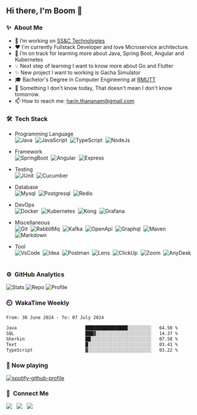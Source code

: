 ## Hi there, I'm Boom 👋
<!-- A junior backend developer with passionate in programming -->
<!-- **Harin3Bone/Harin3Bone** is a ✨ _special_ ✨ repository because its `README.md` (this file) appears on your GitHub profile. -->

### ✨ &nbsp;About Me
- 🔭 I’m working on [SS&C Technologies](https://www.ssctech.com/)
- ❤️ I'm currently Fullstack Developer and love Microservice architecture.
- 🌱 I’m on track for learning more about Java, Spring Boot, Angular and Kubernetes
- 💡 Next step of learning I want to know more about Go and Flutter
- ✨ New project I want to working is Gacha Simulator
- 🎓 Bachelor's Degree in Computer Engineering at [RMUTT](https://cpe.engineer.rmutt.ac.th/)
- 💬 Something I don't know today, That doesn't mean I don't know tomorrow.
- 📫 How to reach me: harin.thananam@gmail.com

<!-- ### 💡 Working Experience
- I worked at [Achivers](https://www.achievers.co.th/) from `7 JUL 2020` to `25 FEB 2022` 
- Now I am working at [SS&C Technologies](https://www.ssctech.com/) since `8 MAR 2022` -->

<!-- 💡 🔥 ⚡-->
<!-- - 👯 I’m looking to collaborate on ... -->
<!-- - 🤔 I’m looking for help with ... -->
<!-- - 😄 Pronouns: he/him/ -->

### 🛠 &nbsp;Tech Stack
  - Programming Language <br>
![Java](https://img.shields.io/badge/Java-E32C2E?logo=OpenJDK&style=flat&logoColor=ffffff)&nbsp;
![JavaScript](https://img.shields.io/badge/Javascript-42423c?&style=flat&logo=javascript&logoColor=F7DF1E)&nbsp;
![TypeScript](https://img.shields.io/badge/TypeScript-3178C6?&style=flat&logo=typescript&logoColor=F7F7F7)&nbsp;
![NodeJs](https://img.shields.io/badge/Node.js-339933?&style=flat&logo=node.js&logoColor=F7F7F7)&nbsp;

  - Framework <br>
![SpringBoot](https://img.shields.io/badge/Spring_Boot-6DB33F?&style=flat&logo=spring&logoColor=F7F7F7)&nbsp;
![Angular](https://img.shields.io/badge/Angular-DD0031?&style=flat&logo=angular&logoColor=F7F7F7)&nbsp;
![Express](https://img.shields.io/badge/Express-42423c?&style=flat&logo=express&logoColor=ffffff)&nbsp;

<!--
![AngularJs](https://img.shields.io/badge/AngularJs-DD0031?&style=flat&logo=angularjs&logoColor=F7F7F7)&nbsp;
-->

  - Testing <br>
![JUnit](https://img.shields.io/badge/JUnit5-25A162?&style=flat&logo=junit5&logoColor=F7F7F7)&nbsp;
![Cucumber](https://img.shields.io/badge/Cucumber-153343?&style=flat&logo=cucumber&logoColor=23D96C)&nbsp;

<!-- 
![Mockito](https://img.shields.io/badge/Mockito-10B591?&style=flat&logo=mockito&logoColor=F7F7F7)
-->

  - Database <br>
![Mysql](https://img.shields.io/badge/MySQL-F7F7F7?&style=flat&logo=mysql&logoColor=336791)&nbsp;
![Postgresql](https://img.shields.io/badge/PostgreSQL-F7F7F7?&style=flat&logo=postgresql&logoColor=336791)&nbsp;
![Redis](https://img.shields.io/badge/Redis-D12B1F?&style=flat&logo=redis&logoColor=F7F7F7)&nbsp;

  - DevOps <br>
![Docker](https://img.shields.io/badge/Docker-2496ED?&style=flat&logo=docker&logoColor=ffffff)&nbsp;
![Kubernetes](https://img.shields.io/badge/Kubernetes-326CE5?&style=flat&logo=kubernetes&logoColor=ffffff)&nbsp;
![Kong](https://img.shields.io/badge/Kong-003459?&style=flat&logo=kong&logoColor=13af95)&nbsp;
![Grafana](https://img.shields.io/badge/Grafana-231F20?&style=flat&logo=grafana&logoColor=F46800)&nbsp;

<!--
![Nginx](https://img.shields.io/badge/Nginx-brightgreen?&style=flat&logo=nginx&logoColor=ffffff)&nbsp;
-->

  - Miscellaneous <br>
![Git](https://img.shields.io/badge/Git-F05032?&style=flat&logo=git&logoColor=ffffff)&nbsp;
![RabbitMq](https://img.shields.io/badge/RabbitMq-FF6600?&style=flat&logo=rabbitmq&logoColor=FFFFFF)&nbsp;
![Kafka](https://img.shields.io/badge/Kafka-231F20?&style=flat&logo=apache-kafka&logoColor=F7F7F7)&nbsp;
![OpenApi](https://img.shields.io/badge/OpenApi-6BA539?&style=flat&logo=openapi-initiative&logoColor=F7F7F7)&nbsp;
![Graphql](https://img.shields.io/badge/GraphQL-E10098?&style=flat&logo=graphql&logoColor=F7F7F7)&nbsp;
![Maven](https://shields.io/badge/Maven-c71a36?style=flat&logo=apache-maven&logoColor=F7F7F7)&nbsp;
![Markdown](https://img.shields.io/badge/Markdown-42423c?&style=flat&logo=markdown&logoColor=F7F7F7)&nbsp;

<!--
![Github](https://img.shields.io/badge/Github-181717?&style=flat&logo=github&logoColor=ffffff)&nbsp;
![SwaggerUi](https://img.shields.io/badge/SwaggerUi-85EA2D?&style=flat&logo=swagger&logoColor=231F20)&nbsp;
![Apache](https://shields.io/badge/Apache-d22128?style=flat&logo=apache&logoColor=FFFFFF)&nbsp;
-->

  - Tool <br>
![VsCode](https://img.shields.io/badge/Visual_Studio_Code-007ACC?&style=flat&logo=visual-studio-code&logoColor=ffffff)&nbsp;
![Idea](https://img.shields.io/badge/Intellij_IDEA-0f5ced?&style=flat&logo=intellij-idea&logoColor=0c1234)&nbsp;
![Postman](https://img.shields.io/badge/Postman-FF6C37?&style=flat&logo=postman&logoColor=ffffff)&nbsp;
![Lens](https://img.shields.io/badge/Lens-3D90CE?&style=flat&logo=lens&logoColor=ffffff)&nbsp;
![ClickUp](https://img.shields.io/badge/ClickUp-7B68EE?&style=flat&logo=clickup&logoColor=ffffff)&nbsp;
![Zoom](https://img.shields.io/badge/Zoom-2D8CFF?&style=flat&logo=zoom&logoColor=ffffff)&nbsp;
![AnyDesk](https://img.shields.io/badge/AnyDesk-EF443B?&style=flat&logo=anydesk&logoColor=ffffff)&nbsp;

<!--
![Eclipse](https://img.shields.io/badge/Eclipse-2C2255?&style=flat&logo=eclipse&logoColor=ffffff)&nbsp;
![Insomnia](https://img.shields.io/badge/Insomnia-5849BE?&style=flat&logo=insomnia&logoColor=ffffff)&nbsp;
![Slack](https://img.shields.io/badge/Slack-4A154B?&style=flat&logo=slack&logoColor=ffffff)&nbsp;
![Android](https://img.shields.io/badge/AndroidStudio-3DDC84?&style=flat&logo=android-studio&logoColor=ffffff)&nbsp; 
-->

### ⚙️ &nbsp;GitHub Analytics
<!--
<p align="center">
<a href="https://github.com/Harin3Bone">
  <img height="180em" src="https://github-readme-stats-eight-theta.vercel.app/api?username=Harin3Bone&show_icons=true&theme=vision-friendly-dark&include_all_commits=true&count_private=true"/>
  <img height="180em" src="https://github-readme-stats-eight-theta.vercel.app/api/top-langs/?username=Harin3Bone&layout=compact&langs_count=8&theme=vision-friendly-dark"/>
</a>
</p>
-->
![Stats](https://github-profile-summary-cards.vercel.app/api/cards/stats?username=Harin3Bone&theme=dracula)
![Repo](https://github-profile-summary-cards.vercel.app/api/cards/repos-per-language?username=Harin3Bone&theme=dracula)
![Profile](https://github-profile-summary-cards.vercel.app/api/cards/profile-details?username=Harin3Bone&theme=dracula)

### ⏲️ &nbsp;WakaTime Weekly
<!-- 
<p align="left"><a><img height="180em" src="https://github-readme-stats.vercel.app/api/wakatime?username=Harin3Bone&theme=vision-friendly-dark&v=2"></a></p> 
-->
<!--START_SECTION:waka-->

```txt
From: 30 June 2024 - To: 07 July 2024

Java                          ████████████████░░░░░░░░░   64.50 %
SQL                           ███▓░░░░░░░░░░░░░░░░░░░░░   14.37 %
Gherkin                       ██░░░░░░░░░░░░░░░░░░░░░░░   07.58 %
Text                          █░░░░░░░░░░░░░░░░░░░░░░░░   03.41 %
TypeScript                    ▓░░░░░░░░░░░░░░░░░░░░░░░░   03.22 %
```

<!--END_SECTION:waka-->

### 🎵 Now playing
[![spotify-github-profile](https://spotify-github-profile.vercel.app/api/view?uid=yhqq7ofbbx21sivvc4akj0d6p&cover_image=true&theme=novatorem&show_offline=false&background_color=121212)](https://spotify-github-profile.vercel.app/api/view?uid=yhqq7ofbbx21sivvc4akj0d6p&redirect=true)

### 💬 &nbsp;Connect Me

<p>
<a href ="https://www.facebook.com/Harin3Bone/"><img src="https://img.shields.io/badge/Harin_Thananam-F7F7F7?logo=facebook"></a> &nbsp;
<a href ="https://www.instagram.com/harin_hirokun/"><img src="https://img.shields.io/badge/Harin_Thananam-e4405f?logo=instagram&logoColor=f7f7f7"></a> &nbsp;
<a href ="https://www.linkedin.com/in/harin3bone/"><img src="https://img.shields.io/badge/Harin_Thananam-0a66c2?logo=linkedin&logoColor="></a> &nbsp;
</p>

<!-- 
<a href =""><img src="https://img.shields.io/badge/Harin_Thananam-00c300?logo=line&logoColor=ffffff"></a> &nbsp;  
<a href =""><img src="https://img.shields.io/badge/Harin_Thananam-1da1f2?logo=twitter&logoColor=ffffff"></a> &nbsp;

![visitor](https://visitor-badge.glitch.me/badge?page_id=Harin3Bone.Harin3Bone&left_text=Visitors) 
-->
